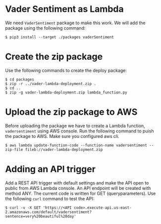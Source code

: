 # Vader Sentiment as Lambda
We need `VaderSentiment` package to make this work. We will add the package using the following command:

```
$ pip3 install --target ./packages vaderSentiment
```

# Create the zip package
Use the following commands to create the deploy package:

```
$ cd packages
$ zip -r ../vader-lambda-deployment.zip .
$ cd ..
$ zip -g vader-lambda-deployment.zip lambda_function.py
```

# Upload the zip package to AWS
Before uploading the package we have to create a Lambda function, `vadersentiment` using AWS console. Run the following command to puish the package to AWS. Make sure you configured aws cli.

```
$ aws lambda update-function-code --function-name vadersentiment --zip-file fileb://vader-lambda-deployment.zip
```

# Adding an API trigger
Add a REST API trigger with default settings and make the API open to public from AWS Lambda console. An API endpoint will be created with method ANY. The current code is written for GET (queryparameters). Use the following `curl` command to test the API:

```
$ curl -v -X GET 'https://<API code>.execute-api.us-east-2.amazonaws.com/default/vadersentiment?sentence=very%20beautiful%20day'
```
